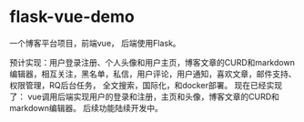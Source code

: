 # flask-vue-demo

一个博客平台项目，前端vue， 后端使用Flask。

预计实现：用户登录注册、个人头像和用户主页，博客文章的CURD和markdown编辑器，相互关注，黑名单，私信，用户评论，用户通知，喜欢文章，邮件支持、权限管理，RQ后台任务， 全文搜索，国际化，和docker部署。
现在已经实现了： vue调用后端实现用户的登录和注册，主页和头像，博客文章的CURD和markdown编辑器。 后续功能陆续开发中。
